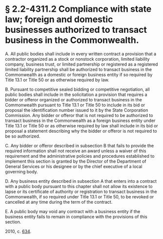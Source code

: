 # § 2.2-4311.2 Compliance with state law; foreign and domestic businesses authorized to transact business in the Commonwealth.

<p>A. All public bodies shall include in every written contract a provision that a contractor organized as a stock or nonstock corporation, limited liability company, business trust, or limited partnership or registered as a registered limited liability partnership shall be authorized to transact business in the Commonwealth as a domestic or foreign business entity if so required by Title 13.1 or Title 50 or as otherwise required by law.</p><p>B. Pursuant to competitive sealed bidding or competitive negotiation, all public bodies shall include in the solicitation a provision that requires a bidder or offeror organized or authorized to transact business in the Commonwealth pursuant to Title 13.1 or Title 50 to include in its bid or proposal the identification number issued to it by the State Corporation Commission. Any bidder or offeror that is not required to be authorized to transact business in the Commonwealth as a foreign business entity under Title 13.1 or Title 50 or as otherwise required by law shall include in its bid or proposal a statement describing why the bidder or offeror is not required to be so authorized.</p><p>C. Any bidder or offeror described in subsection B that fails to provide the required information shall not receive an award unless a waiver of this requirement and the administrative policies and procedures established to implement this section is granted by the Director of the Department of General Services or his designee or by the chief executive of a local governing body.</p><p>D. Any business entity described in subsection A that enters into a contract with a public body pursuant to this chapter shall not allow its existence to lapse or its certificate of authority or registration to transact business in the Commonwealth, if so required under Title 13.1 or Title 50, to be revoked or cancelled at any time during the term of the contract.</p><p>E. A public body may void any contract with a business entity if the business entity fails to remain in compliance with the provisions of this section.</p><p>2010, c. <a href='http://lis.virginia.gov/cgi-bin/legp604.exe?101+ful+CHAP0634'>634</a>.</p>